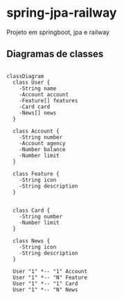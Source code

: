 # spring-jpa-railway
Projeto em springboot, jpa e railway

## Diagramas de classes

```mermaid

classDiagram
  class User {
    -String name
    -Account account
    -Feature[] features
    -Card card
    -News[] news
  }

  class Account {
    -String number
    -Account agency
    -Number balance
    -Number limit
  }

  class Feature {
    -String icon
    -String description
  }

  
  class Card {
    -String number
    -Number limit
  }

  class News {
    -String icon
    -String description
  }

  User "1" *-- "1" Account
  User "1" *-- "N" Feature
  User "1" *-- "1" Card
  User "1" *-- "N" News
```
